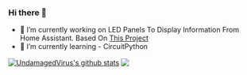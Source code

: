 ### Hi there 👋

- 🔭 I’m currently working on LED Panels To Display Information From Home Assistant. Based On [This Project](https://github.com/smartbutnot/smartgirder)
- 🌱 I’m currently learning - CircuitPython

<a href="https://github.com/UndamagedVirus/UndamagedVirus"><img align="center" src="https://github-readme-stats.vercel.app/api?username=UndamagedVirus&show_icons=true&include_all_commits=true&theme=onedark&hide_border=true&count_private=true" alt="UndamagedVirus's github stats" /></a> 
<a href="https://github.com/UndamagedVirus/UndamagedVirus">
    <img align="center" src="https://github-readme-stats.vercel.app/api/top-langs/?username=UndamagedVirus&theme=onedark&layout=compact&langs_count=6"/></a> 



<!--
**UndamagedVirus/UndamagedVirus** is a ✨ _special_ ✨ repository because its `README.md` (this file) appears on your GitHub profile.

Here are some ideas to get you started:

- 🔭 I’m currently working on ...
- 🌱 I’m currently learning ...
- 👯 I’m looking to collaborate on ...
- 🤔 I’m looking for help with ...
- 💬 Ask me about ...
- 📫 How to reach me: ...
- 😄 Pronouns: ...
- ⚡ Fun fact: ...
-->
